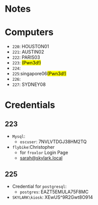 # Notes

# Computers
- `220`: HOUSTON01
- `221`: AUSTIN02
- `222`: PARIS03
- `223`: <mark>(Pwn3d!)</mark>
- `224`:
- `225`:singapore06<mark>(Pwn3d!)</mark>
- `226`:
- `227`: SYDNEY08
# Credentials 
## 223
- `Mysql`:
	- `oscuser`: 7NVLVTDGJ38HM2TQ
- `flybike`:Christopher
	- for `froxlor` Login Page
	- sarah@skylark.local
## 225
- Credential for `postgresql`:
	- `postgres`: EAZT5EMULA75F8MC
- `SKYLARK\kiosk`: XEwUS^9R2Gwt8O914